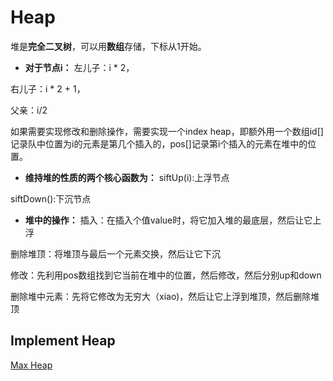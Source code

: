 # Heap
堆是**完全二叉树**，可以用**数组**存储，下标从1开始。
* **对于节点i：**
左儿子：i * 2，

右儿子：i * 2 + 1，

父亲：i/2

如果需要实现修改和删除操作，需要实现一个index heap，即额外用一个数组id[]记录队中位置为i的元素是第几个插入的，pos[]记录第i个插入的元素在堆中的位置。
* **维持堆的性质的两个核心函数为：**
siftUp(i):上浮节点

siftDown():下沉节点

* **堆中的操作：**
插入：在插入个值value时，将它加入堆的最底层，然后让它上浮

删除堆顶：将堆顶与最后一个元素交换，然后让它下沉

修改：先利用pos数组找到它当前在堆中的位置，然后修改，然后分别up和down

删除堆中元素：先将它修改为无穷大（xiao)，然后让它上浮到堆顶，然后删除堆顶

## Implement Heap
[Max Heap](https://github.com/Sophie1797/AlgorithmLearningNote/blob/master/src/AlgorithmNote/AlgorithmNote/Heap/MaxHeap.cs)
